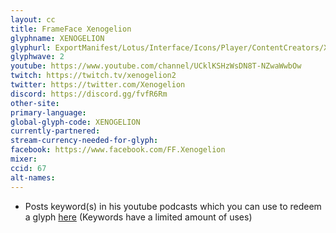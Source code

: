 ```yaml
---
layout: cc
title: FrameFace Xenogelion
glyphname: XENOGELION
glyphurl: ExportManifest/Lotus/Interface/Icons/Player/ContentCreators/Xenogelion.png
glyphwave: 2
youtube: https://www.youtube.com/channel/UCklKSHzWsDN8T-NZwaWwbOw
twitch: https://twitch.tv/xenogelion2
twitter: https://twitter.com/Xenogelion
discord: https://discord.gg/fvfR6Rm
other-site:
primary-language:
global-glyph-code: XENOGELION
currently-partnered:
stream-currency-needed-for-glyph:
facebook: https://www.facebook.com/FF.Xenogelion
mixer:
ccid: 67
alt-names:
---
```

* Posts keyword(s) in his youtube podcasts which you can use to redeem a glyph [here](http://xenogelion.com/Hidden/Glyph_Codes.php) (Keywords have a limited amount of uses)
